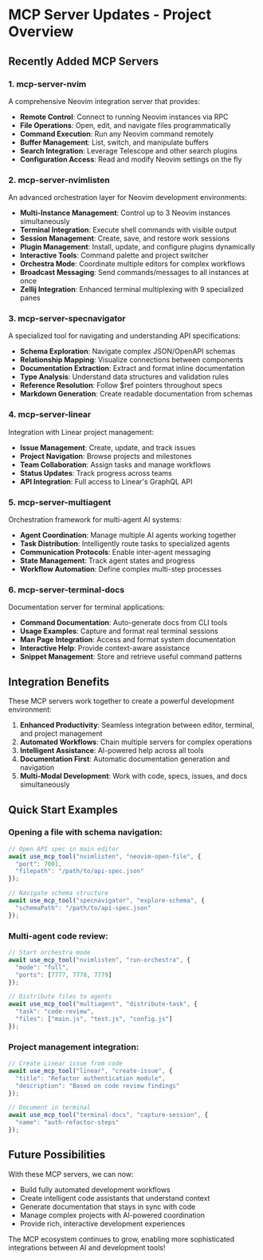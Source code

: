 # MCP Server Updates - Project Overview

## Recently Added MCP Servers

### 1. mcp-server-nvim
A comprehensive Neovim integration server that provides:
- **Remote Control**: Connect to running Neovim instances via RPC
- **File Operations**: Open, edit, and navigate files programmatically
- **Command Execution**: Run any Neovim command remotely
- **Buffer Management**: List, switch, and manipulate buffers
- **Search Integration**: Leverage Telescope and other search plugins
- **Configuration Access**: Read and modify Neovim settings on the fly

### 2. mcp-server-nvimlisten
An advanced orchestration layer for Neovim development environments:
- **Multi-Instance Management**: Control up to 3 Neovim instances simultaneously
- **Terminal Integration**: Execute shell commands with visible output
- **Session Management**: Create, save, and restore work sessions
- **Plugin Management**: Install, update, and configure plugins dynamically
- **Interactive Tools**: Command palette and project switcher
- **Orchestra Mode**: Coordinate multiple editors for complex workflows
- **Broadcast Messaging**: Send commands/messages to all instances at once
- **Zellij Integration**: Enhanced terminal multiplexing with 9 specialized panes

### 3. mcp-server-specnavigator
A specialized tool for navigating and understanding API specifications:
- **Schema Exploration**: Navigate complex JSON/OpenAPI schemas
- **Relationship Mapping**: Visualize connections between components
- **Documentation Extraction**: Extract and format inline documentation
- **Type Analysis**: Understand data structures and validation rules
- **Reference Resolution**: Follow $ref pointers throughout specs
- **Markdown Generation**: Create readable documentation from schemas

### 4. mcp-server-linear
Integration with Linear project management:
- **Issue Management**: Create, update, and track issues
- **Project Navigation**: Browse projects and milestones
- **Team Collaboration**: Assign tasks and manage workflows
- **Status Updates**: Track progress across teams
- **API Integration**: Full access to Linear's GraphQL API

### 5. mcp-server-multiagent
Orchestration framework for multi-agent AI systems:
- **Agent Coordination**: Manage multiple AI agents working together
- **Task Distribution**: Intelligently route tasks to specialized agents
- **Communication Protocols**: Enable inter-agent messaging
- **State Management**: Track agent states and progress
- **Workflow Automation**: Define complex multi-step processes

### 6. mcp-server-terminal-docs
Documentation server for terminal applications:
- **Command Documentation**: Auto-generate docs from CLI tools
- **Usage Examples**: Capture and format real terminal sessions
- **Man Page Integration**: Access and format system documentation
- **Interactive Help**: Provide context-aware assistance
- **Snippet Management**: Store and retrieve useful command patterns

## Integration Benefits

These MCP servers work together to create a powerful development environment:

1. **Enhanced Productivity**: Seamless integration between editor, terminal, and project management
2. **Automated Workflows**: Chain multiple servers for complex operations
3. **Intelligent Assistance**: AI-powered help across all tools
4. **Documentation First**: Automatic documentation generation and navigation
5. **Multi-Modal Development**: Work with code, specs, issues, and docs simultaneously

## Quick Start Examples

### Opening a file with schema navigation:
```javascript
// Open API spec in main editor
await use_mcp_tool("nvimlisten", "neovim-open-file", {
  "port": 7001,
  "filepath": "/path/to/api-spec.json"
});

// Navigate schema structure
await use_mcp_tool("specnavigator", "explore-schema", {
  "schemaPath": "/path/to/api-spec.json"
});
```

### Multi-agent code review:
```javascript
// Start orchestra mode
await use_mcp_tool("nvimlisten", "run-orchestra", {
  "mode": "full",
  "ports": [7777, 7778, 7779]
});

// Distribute files to agents
await use_mcp_tool("multiagent", "distribute-task", {
  "task": "code-review",
  "files": ["main.js", "test.js", "config.js"]
});
```

### Project management integration:
```javascript
// Create Linear issue from code
await use_mcp_tool("linear", "create-issue", {
  "title": "Refactor authentication module",
  "description": "Based on code review findings"
});

// Document in terminal
await use_mcp_tool("terminal-docs", "capture-session", {
  "name": "auth-refactor-steps"
});
```

## Future Possibilities

With these MCP servers, we can now:
- Build fully automated development workflows
- Create intelligent code assistants that understand context
- Generate documentation that stays in sync with code
- Manage complex projects with AI-powered coordination
- Provide rich, interactive development experiences

The MCP ecosystem continues to grow, enabling more sophisticated integrations between AI and development tools!
